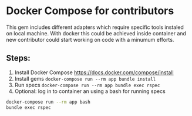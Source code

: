 # Docker Compose for contributors

This gem includes different adapters which require specific tools instaled
on local machine. With docker this could be achieved inside container and
new contributor could start working on code with a minumum efforts.

## Steps:

1. Install Docker Compose https://docs.docker.com/compose/install
2. Install gems `docker-compose run --rm app bundle install`
3. Run specs `docker-compose run --rm app bundle exec rspec`
4. Optional: log in to container an using a bash for running specs
```sh
docker-compose run --rm app bash
bundle exec rspec
```
